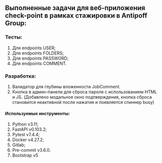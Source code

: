 ## Выполненные задачи для веб-приложения check-point в рамках стажировки в Antipoff Group:

### Тесты:
1. Для endpoints USER;
2. Для endpoints FOLDERS;
3. Для endpoints PASSWORD;
4. Для endpoints COMMENT.

### Разработка:
1. Валидатор для глубины вложенности JobComment.
2. Кнопка в админ-панели для сброса пароля с использованием HTML и JS.
(Добавлено модальное окно подтверждения, кнопка сброса становится неактивной после нажатия и появляется спиннер busy)

#### Используемые инструменты:
1. Python v3.11;
2. FastAPI v0.103.2;
3. Pytest v7.4.4;
4. Docker v4.27.2;
5. Gitlab;
6. Pre-commit v3.6.0.
7. Bootstrap v5